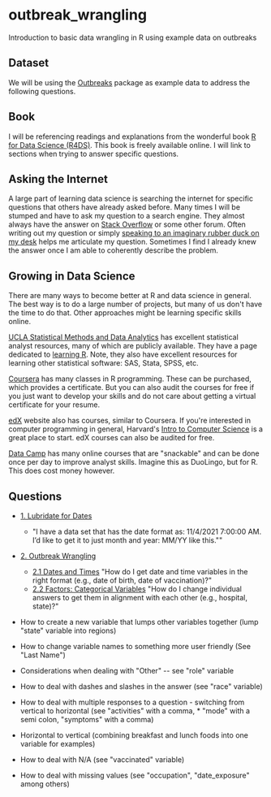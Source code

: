 # outbreak_wrangling

Introduction to basic data wrangling in R using example data on outbreaks


## Dataset

We will be using the [Outbreaks](https://urldefense.com/v3/__https://cran.r-project.org/web/packages/outbreaks/outbreaks.pdf__;!!LIr3w8kk_Xxm!upqova8xo2BulfSiLrpFgR8tg2JMwO2bJCJbXafwaO7OZES2_d4WFSHGddRQ039RDXxOuPPErqB0ktPe6cx_$) package as example data to address the following questions.


## Book

I will be referencing readings and explanations from the wonderful book [R for Data Science (R4DS)](https://r4ds.had.co.nz/index.html). This book is freely available online. I will link to sections when trying to answer specific questions.


## Asking the Internet

A large part of learning data science is searching the internet for specific questions that others have already asked before. Many times I will be stumped and have to ask my question to a search engine. They almost always have the answer on [Stack Overflow](https://stackoverflow.com/) or some other forum. Often writing out my question or simply [speaking to an imaginary rubber duck on my desk](https://en.wikipedia.org/wiki/Rubber_duck_debugging) helps me articulate my question. Sometimes I find I already knew the answer once I am able to coherently describe the problem.


## Growing in Data Science

There are many ways to become better at R and data science in general. The best way is to do a large number of projects, but many of us don't have the time to do that. Other approaches might be learning specific skills online.

[UCLA Statistical Methods and Data Analytics](https://stats.oarc.ucla.edu/) has excellent statistical analyst resources, many of which are publicly available. They have a page dedicated to [learning R](https://stats.oarc.ucla.edu/r/). Note, they also have excellent resources for learning other statistical software: SAS, Stata, SPSS, etc.

[Coursera](https://www.coursera.org/search?query=R%20programming) has many classes in R programming. These can be purchased, which provides a certificate. But you can also audit the courses for free if you just want to develop your skills and do not care about getting a virtual certificate for your resume. 

[edX](https://www.edx.org/search?q=r+programming) website also has courses, similar to Coursera. If you're interested in computer programming in general, Harvard's [Intro to Computer Science](https://www.edx.org/course/introduction-computer-science-harvardx-cs50x) is a great place to start. edX courses can also be audited for free.

[Data Camp](https://www.datacamp.com/learn/r) has many online courses that are "snackable" and can be done once per day to improve analyst skills. Imagine this as DuoLingo, but for R. This does cost money however.


## Questions
 
* [1. Lubridate for Dates](https://github.com/dgrisafe/outbreak_wrangling/blob/main/1.-Lubridate-for-Dates.md) 
  * "I have a data set that has the date format as: 11/4/2021  7:00:00 AM. I’d like to get it to just month and year: MM/YY like this.""  
* [2. Outbreak Wrangling](https://github.com/dgrisafe/outbreak_wrangling/blob/main/2.-Outbreak-Wrangling.md)
  * [2.1 Dates and Times]() "How do I get date and time variables in the right format (e.g., date of birth, date of vaccination)?"
  * [2.2 Factors: Categorical Variables]() "How do I change individual answers to get them in alignment with each other (e.g., hospital, state)?"
  
* How to create a new variable that lumps other variables together (lump "state" variable into regions)
* How to change variable names to something more user friendly (See "Last Name")
* Considerations when dealing with "Other" -- see "role" variable
* How to deal with dashes and slashes in the answer (see "race" variable)
* How to deal with multiple responses to a question - switching from vertical to horizontal (see "activities" with a comma, * "mode" with a semi colon, "symptoms" with a comma)
* Horizontal to vertical (combining breakfast and lunch foods into one variable for examples)
* How to deal with N/A (see "vaccinated" variable)
* How to deal with missing values (see "occupation", "date_exposure" among others)
